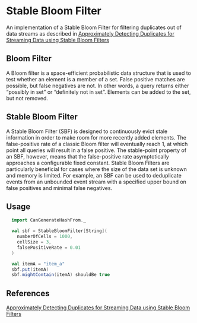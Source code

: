 # Stable Bloom Filter

An implementation of a Stable Bloom Filter for filtering duplicates out of data streams as described in [Approximately Detecting Duplicates for Streaming Data
using Stable Bloom Filters](https://webdocs.cs.ualberta.ca/~drafiei/papers/DupDet06Sigmod.pdf)

## Bloom Filter

A Bloom filter is a space-efficient probabilistic data structure that is used to test whether an element is a member of a set. False positive matches are possible, but false negatives are not. In other words, a query returns either “possibly in set” or “definitely not in set”. Elements can be added to the set, but not removed.

## Stable Bloom Filter

A Stable Bloom Filter (SBF) is designed to continuously evict stale information in order to make room for more recently added elements. The false-positive rate of a classic Bloom filter will eventually reach 1, at which point all queries will result in a false positive. The stable-point property of an SBF, however, means that the false-positive rate asymptotically approaches a configurable fixed constant. Stable Bloom Filters are particularly beneficial for cases where the size of the data set is unknown and memory is limited. For example, an SBF can be used to deduplicate events from an unbounded event stream with a specified upper bound on false positives and minimal false negatives.

## Usage

```scala
  import CanGenerateHashFrom._

  val sbf = StableBloomFilter[String](
    numberOfCells = 1000,
    cellSize = 3,
    falsePositiveRate = 0.01
  )

  val itemA = "item_a"
  sbf.put(itemA)
  sbf.mightContain(itemA) shouldBe true
```

## References
[Approximately Detecting Duplicates for Streaming Data
using Stable Bloom Filters](https://webdocs.cs.ualberta.ca/~drafiei/papers/DupDet06Sigmod.pdf)